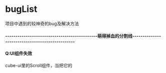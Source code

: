 # bugList
项目中遇到的较神奇的bug及解决方法

#### ---------------------------------------------萌得掉血的分割线------------------------------------------------

#### Q:UI组件失效
cube-ui里的Scroll组件，当把它的<style lang="stylus" rel="stylesheet/stylus">改成自己项目sass的<style lang="scss" type="text/css" scoped>,会导致滚动效果失效</br>
#### A:
原因排查了一下，cube-scroll-list-wrapper 里本应该设置了display:inline-block，但是由于scoped的隔绝传递，所以UI组件的样式设置没有起作用。去掉scoped可以解决，但是这样会违背了原来组件样式相互独立的初衷。可以用**深度作用选择器**">>>"来进行加深传递，不支持">>>"的sass可以用"/deep/"，例如</br>
```css
.example /deep/ {
  display:inline-block;
}
```

#### ---------------------------------------------萌得掉血的分割线------------------------------------------------

#### Q:实现点击切换样式的效果
1、从后端获取到的数组adrList里遍历，给每个数组对象加一个check属性，只有一个是true,点击不同的对象的时候，会把当前对象变为true,其他的为false。（这样做是因为本身也需要把指定的check属性作为是否选中的标识传给后台，所以需要动态给数组adrList添加）  
```js
checkList:function(index){
   var Tindex = index;
   for(let i=0;i<this.adrList.length;i++){
       this.adrList[i].check = false;
   }
   this.adrList[Tindex].check = true;
}
```
2、接着使用三元表达式进行动态判断更改class，以达到更改选中样式的效果
```html
:class = "[item.check==true?"checkbox active":"checkbox"]"
```
然后，不行。好像无法动态改变（据我测试哈，如有不对，请大佬务必指正）
#### A:
“Object.defineProperty 的实现所存在的很多限制：无法监听属性的添加和删除、数组索引和长度的变更”,我觉得原因来自于这里。那如何去实现点击切换样式的效果呢？
```js
data(){
  return{
    flag:0,
  }
}
checkList:function(index){
   this.flag = index;
}
```
```html
:class="{active:index==flag}"
```
然后问题就解决了。
